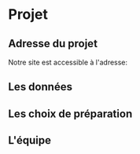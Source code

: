 # Projet
## Adresse du projet
Notre site est accessible à l'adresse: 

## Les données

## Les choix de préparation

## L'équipe